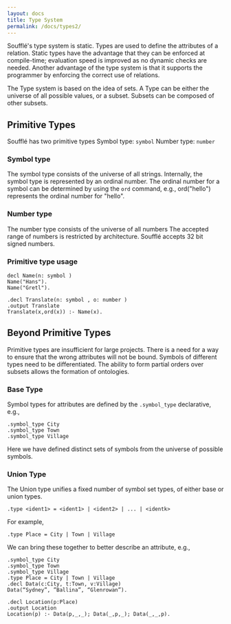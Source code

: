 ```yaml
---
layout: docs
title: Type System
permalink: /docs/types2/
---
```

Soufflé's type system is static.
Types are used to define the attributes of a relation.
Static types have the advantage that they can be enforced at compile-time; evaluation speed is improved as no dynamic checks are needed.
Another advantage of the type system is that it supports the programmer by enforcing the correct use of relations.

The Type system is based on the idea of sets.
A Type can be either the universe of all possible values, or a subset.
Subsets can be composed of other subsets.

## Primitive Types
Soufflé has two primitive types
Symbol type: `symbol`
Number type: `number`

### Symbol type
The symbol type consists of the universe of all strings.
Internally, the symbol type is represented by an ordinal number.
The ordinal number for a symbol can be determined by using the `ord` command, e.g., ord("hello") represents the ordinal number for "hello".

### Number type
The number type consists of the universe of all numbers
The accepted range of numbers is restricted by architecture.
Soufflé accepts 32 bit signed numbers.

### Primitive type usage
```
decl Name(n: symbol ) 
Name("Hans").
Name("Gretl").

.decl Translate(n: symbol , o: number )
.output Translate
Translate(x,ord(x)) :- Name(x).
```
## Beyond Primitive Types
Primitive types are insufficient for large projects.
There is a need for a way to ensure that the wrong attributes will not be bound.
Symbols of different types need to be differentiated.
The ability to form partial orders over subsets allows the formation of ontologies.

### Base Type
Symbol types for attributes are defined by the `.symbol_type` declarative, e.g.,
```
.symbol_type City
.symbol_type Town
.symbol_type Village
```
Here we have defined distinct sets of symbols from the universe of possible symbols.

### Union Type
The Union type unifies a fixed number of symbol set types, of either base or union types.
```
.type <ident1> = <ident1> | <ident2> | ... | <identk>
```
For example,
```
.type Place = City | Town | Village
```

We can bring these together to better describe an attribute, e.g.,
```
.symbol_type City
.symbol_type Town
.symbol_type Village
.type Place = City | Town | Village
.decl Data(c:City, t:Town, v:Village) 
Data(“Sydney”, ”Ballina”, “Glenrowan”).

.decl Location(p:Place)
.output Location
Location(p) :- Data(p,_,_); Data(_,p,_); Data(_,_,p).
```
